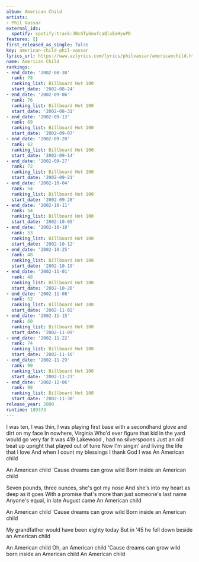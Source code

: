 ```yaml
---
album: American Child
artists:
- Phil Vassar
external_ids:
  spotify: spotify:track:3BcGTyGnofcaQlxEaHyuPD
features: []
first_released_as_single: false
key: american-child-phil-vassar
lyrics_url: https://www.azlyrics.com/lyrics/philvassar/americanchild.html
name: American Child
rankings:
- end_date: '2002-08-30'
  rank: 78
  ranking_list: Billboard Hot 100
  start_date: '2002-08-24'
- end_date: '2002-09-06'
  rank: 76
  ranking_list: Billboard Hot 100
  start_date: '2002-08-31'
- end_date: '2002-09-13'
  rank: 69
  ranking_list: Billboard Hot 100
  start_date: '2002-09-07'
- end_date: '2002-09-20'
  rank: 62
  ranking_list: Billboard Hot 100
  start_date: '2002-09-14'
- end_date: '2002-09-27'
  rank: 72
  ranking_list: Billboard Hot 100
  start_date: '2002-09-21'
- end_date: '2002-10-04'
  rank: 54
  ranking_list: Billboard Hot 100
  start_date: '2002-09-28'
- end_date: '2002-10-11'
  rank: 54
  ranking_list: Billboard Hot 100
  start_date: '2002-10-05'
- end_date: '2002-10-18'
  rank: 53
  ranking_list: Billboard Hot 100
  start_date: '2002-10-12'
- end_date: '2002-10-25'
  rank: 48
  ranking_list: Billboard Hot 100
  start_date: '2002-10-19'
- end_date: '2002-11-01'
  rank: 48
  ranking_list: Billboard Hot 100
  start_date: '2002-10-26'
- end_date: '2002-11-08'
  rank: 52
  ranking_list: Billboard Hot 100
  start_date: '2002-11-02'
- end_date: '2002-11-15'
  rank: 60
  ranking_list: Billboard Hot 100
  start_date: '2002-11-09'
- end_date: '2002-11-22'
  rank: 74
  ranking_list: Billboard Hot 100
  start_date: '2002-11-16'
- end_date: '2002-11-29'
  rank: 90
  ranking_list: Billboard Hot 100
  start_date: '2002-11-23'
- end_date: '2002-12-06'
  rank: 98
  ranking_list: Billboard Hot 100
  start_date: '2002-11-30'
release_year: 2000
runtime: 189373
---
```

I was ten,
I was thin,
I was playing first base
with a secondhand glove and dirt on my face
In nowhere, Virginia
Who'd ever figure that kid in the yard would go very far
It was 419 Lakewood , had no silverspoons
Just an old beat up upright that played out of tune
Now I'm singin' and living the life that I love
And when I count my blessings I thank God I was
An American child

An American child
'Cause dreams can grow wild
Born inside an American child

Seven pounds, three ounces, she's got my nose
And she's into my heart as deep as it goes
With a promise that's more than just someone's last name
Anyone's equal, in late August came
An American child

An American child
'Cause dreams can grow wild
Born inside an American child

My grandfather would have been eighty today
But in '45 he fell down beside an American child

An American child
Oh, an American child
'Cause dreams can grow wild born inside an American child
An American child
